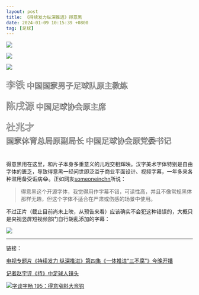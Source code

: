 ```yaml
---
layout: post
title: 《持续发力纵深推进》得意黑
date: 2024-01-09 10:15:39 +0800
tag: [足球]
---
```


<style>
@font-face {
    font-family:'Smiley Sans';
    font-style:normal;
    font-weight:400;
    src:url("/styles/SmileySans-Subset.woff2");
}
.hollow{
    -webkit-text-stroke:0.03em black;
    color: transparent;
}
@media (prefers-color-scheme: dark) {
.hollow{
    -webkit-text-stroke:0.03em white;
}
}
</style>

![](/styles/images/smiley-1.avif)

![](/styles/images/smiley-2.avif)

![](/styles/images/smiley-3.avif)

<div class="hollow" style="font-size:1.5em;font-family:Smiley Sans;">
<div>
<p></p>
<p><span style="font-size: 1.2em">李铁</span> 中国国家男子足球队原主教练</p>
<p><span style="font-size: 1.2em">陈戌源</span> 中国足球协会原主席</p>
<p><span style="font-size: 1.2em">杜兆才</span></p>
<p style="line-height:0">国家体育总局原副局长 中国足球协会原党委书记</p>
<p></p>
</div>
</div>

<br>

得意黑用在这里，和片子本身多重意义的儿戏交相辉映。汉字美术字体特别是自由字体的匮乏，导致得意黑一经问世即泛滥于商业平面设计、视频字幕，一年多来各种滥用备受诟病😂。正如网友[someoneinchn](https://m.weibo.cn/detail/4955767825766468)所说：

> 得意黑这个开源字体，我觉得用作字幕不错，可读性高，并且不像常规黑体那样无趣，但这个字体不适合在严肃或伤感的场景中使用。

不过正片（截止目前尚未上映，从预告来看）应该确实不会犯这种错误的，大概只是央视竖屏短视频部门自行胡乱添加的字幕：

![](/styles/images/smiley-none.avif)

***

链接：

[电视专题片《持续发力 纵深推进》第四集《一体推进“三不腐”》今晚开播](https://news.cctv.com/2024/01/09/ARTIdZHE9tMAluQO3THBlivW240108.shtml)

[记者赵宇评《持》中足球人镜头](https://m.weibo.cn/detail/4986775145027297)

[![字谈字畅 195：得意窄斜大弯钩](https://www.thetype.com/wp-content/uploads/2023/01/TypeChat195.png)](https://www.thetype.com/typechat/ep-195/)
